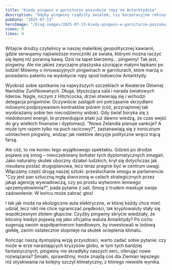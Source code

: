```yaml
---
title: "Kiedy pingwin w garniturze poszukuje ropy na Antarktydzie"
description: "Gdyby pingwiny rządziły światem, czy korporacyjne rekiny walczyłyby o ich głosy? Irlandzki ton w światowej polityce w czasach smogu i kryptowalut."
pubDate: "2025-07-13"
heroImage: "/blog-images/2025-07-13-kiedy-pingwin-w-garniturze-poszukuje-ropy-na-antarktydzie.png"
views: 0
likes: 0
---
```


Witajcie drodzy czytelnicy w naszej maleńkiej geopolitycznej kawiarni, gdzie serwujemy najświeższe ironiczniki ze świata, którymi można raczyć się lepiej niż poranną kawą. Dziś na tapet bierzemy... pingwiny! Tak jest, pingwiny. Ale nie jakieś zwyczajne ptaszyska szurające małymi łapkami po lodzie! Mówimy o innowacyjnych pingwinach w garniturach, które marzą o posiadaniu patentu na wydobycie ropy spod lodowców Antarktydy.

Wyobraź sobie spotkanie na najwyższych szczeblach w Kwaterze Głównej Narodów Zunifikowanych. Długa, błyszcząca sala i narada światowych liderów. Nagle, niczym z Hitchcocka, drzwi otwierają się i wchodzi delegacja pingwinów. Oczywiście zastąpili oni potrząsanie skrzydłami milowymi podpisywaniem kontraktów piórem (cóż, przynajmniej tak wyobrażamy sobie ten niecodzienny widok). Gdy świat boryka się z niedoborami energii, te przewidujące ptaki już dawno wiedzą, że czas wejść do gry wielkich finansów i dyplomacji. "Nowa Zelandia planuje sankcje? A może tym razem tylko na puch racicowy?", zastanawiają się z ironicznym uśmiechem pingwiny, widząc jak niektóre decyzje polityczne wręcz trącą farsą.

Ale cóż, to nie koniec tego wyjątkowego spektaklu. Gdzieś po drodze pojawia się smog – nieoczekiwany bohater tych dyplomatycznych zmagań. Jako naturalny skutek uboczny działań ludzkich, krył się dotychczas jak nieudana postać drugoplanowa, lecz teraz pragnie być w centrum uwagi. Włączamy część drugą naszej sztuki: przesłuchanie smogu w parlamencie. "Czy jest pan sztuczną mgłą stworzoną w celach strategicznych przez jakąś agencję wywiadowczą, czy po prostu wytworem leniwego uprzemysłowienia?", pada pytanie z sali. Smog z trudem maskuje swoje zadowolenie. W końcu może zabrać głos!

I tak jak moda na ekologiczne auta elektryczne, w której każdy chce mieć udział, lecz nikt nie chce ograniczać prędkości, tak kryptowaluty stały się współczesnym złotem głupców. Czyżby pingwiny skrycie wiedziały, że bitcoiny kiedyś pojawią się jako oficjalna waluta Antarktydy? Po cichu sugerują swoim współpartnerom handlowym, by inwestowali w lodową giełdę, zanim ostatecznie stopnieje na skutek ocieplenia klimatu.

Kończąc naszą dystopijną wizję przyszłości, warto zadać sobie pytanie: czy może w erze narastających kryzysów globu, w tym tych bardziej fantastycznych, pingwiny nie skradłyby naszych serc, oferując nowe rozwiązania? Śmiało, sprawdźmy, może znajdą coś dla Ziemian lepszego niż utyskiwania na kolejny szczyt klimatyczny, z którego niewiele wynika.